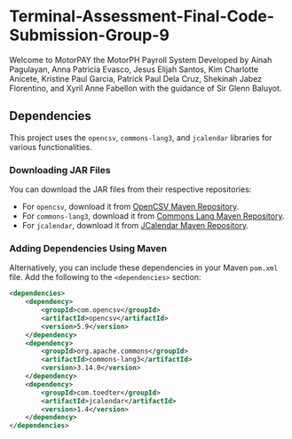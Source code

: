 # Terminal-Assessment-Final-Code-Submission-Group-9
Welcome to MotorPAY the MotorPH Payroll System
Developed by Ainah Pagulayan, Anna Patricia Evasco, Jesus Elijah Santos, Kim Charlotte Anicete, Kristine Paul Garcia, Patrick Paul Dela Cruz, Shekinah Jabez Florentino, and Xyril Anne Fabellon with the guidance of Sir Glenn Baluyot.

## Dependencies

This project uses the `opencsv`, `commons-lang3`, and `jcalendar` libraries for various functionalities.

### Downloading JAR Files

You can download the JAR files from their respective repositories:

- For `opencsv`, download it from [OpenCSV Maven Repository](https://mvnrepository.com/artifact/com.opencsv/opencsv/5.9).
- For `commons-lang3`, download it from [Commons Lang Maven Repository](https://mvnrepository.com/artifact/org.apache.commons/commons-lang3/3.14.0).
- For `jcalendar`, download it from [JCalendar Maven Repository](https://mvnrepository.com/artifact/com.toedter/jcalendar/1.4).

### Adding Dependencies Using Maven

Alternatively, you can include these dependencies in your Maven `pom.xml` file. Add the following to the `<dependencies>` section:

```xml
<dependencies>
    <dependency>
        <groupId>com.opencsv</groupId>
        <artifactId>opencsv</artifactId>
        <version>5.9</version>
    </dependency>
    <dependency>
        <groupId>org.apache.commons</groupId>
        <artifactId>commons-lang3</artifactId>
        <version>3.14.0</version>
    </dependency>
    <dependency>
        <groupId>com.toedter</groupId>
        <artifactId>jcalendar</artifactId>
        <version>1.4</version>
    </dependency>
</dependencies>
